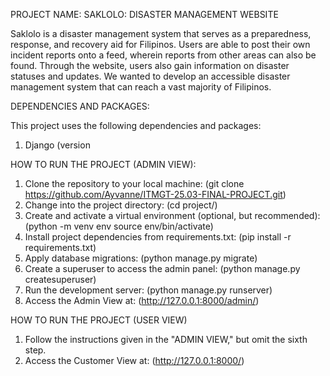 PROJECT NAME: SAKLOLO: DISASTER MANAGEMENT WEBSITE 

Saklolo is a disaster management system that serves as a preparedness, response, and recovery aid for Filipinos. Users are able to post their own incident reports onto a feed, wherein reports from other areas can also be found. Through the website, users also gain information on disaster statuses and updates. We wanted to develop an accessible disaster management system that can reach a vast majority of Filipinos.

DEPENDENCIES AND PACKAGES:

This project uses the following dependencies and packages:
1. Django (version

HOW TO RUN THE PROJECT (ADMIN VIEW):
1. Clone the repository to your local machine:
   (git clone https://github.com/Ayvanne/ITMGT-25.03-FINAL-PROJECT.git)
2. Change into the project directory:
   (cd project/)
3. Create and activate a virtual environment (optional, but recommended):
   (python -m venv env
   source env/bin/activate)
4. Install project dependencies from requirements.txt:
   (pip install -r requirements.txt)
5. Apply database migrations:
   (python manage.py migrate)
6. Create a superuser to access the admin panel:
   (python manage.py createsuperuser)
7. Run the development server:
   (python manage.py runserver)
8. Access the Admin View at:
   (http://127.0.0.1:8000/admin/)

HOW TO RUN THE PROJECT (USER VIEW)
1. Follow the instructions given in the "ADMIN VIEW," but omit the sixth step.
2. Access the Customer View at:
   (http://127.0.0.1:8000/)
